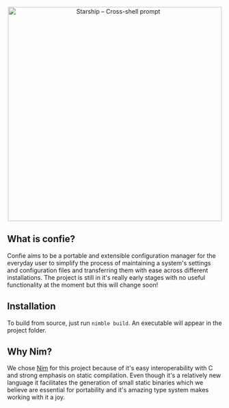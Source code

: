 <p align="center">
  <img
    width="500"
    src="https://gitlab.com/langhops/confie/-/raw/develop/confie.png"
    alt="Starship – Cross-shell prompt"
  />
</p>

## What is confie?
Confie aims to be a portable and extensible configuration manager for the everyday user 
to simplify the process of maintaining a system's settings and configuration
files and transferring them with ease across different installations. The project is still
in it's really early stages with no useful functionality at the moment
but this will change soon!

## Installation
To build from source, just run `nimble build`. An executable will appear in the project folder.

## Why Nim?
We chose [Nim](https://nim-lang.org/) for this project because of it's easy interoperability with C
and strong emphasis on static compilation. Even though it's a relatively new language it facilitates
the generation of small static binaries which we believe are essential for portability and it's amazing
type system makes working with it a joy.
